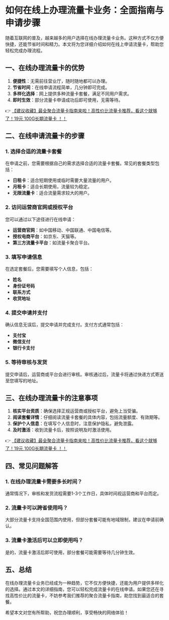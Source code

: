 # 如何在线上办理流量卡业务：全面指南与申请步骤

随着互联网的普及，越来越多的用户选择在线办理流量卡业务。这种方式不仅方便快捷，还能节省时间和精力。本文将为您详细介绍如何在线上申请流量卡，帮助您轻松完成办理流程。

## 一、在线办理流量卡的优势

1. **便捷性**：无需前往营业厅，随时随地都可以办理。
2. **节省时间**：在线申请流程简单，几分钟即可完成。
3. **多样化选择**：网上提供多种流量卡套餐，满足不同用户需求。
4. **即时生效**：部分流量卡申请成功后即可使用，无需等待。

👉 [【建议收藏】最全聚合流量卡指南来啦！高性价比流量卡推荐，看这个就够了！19元 100G长期流量卡 ！！](https://bit.ly/Liuliangka)

## 二、在线申请流量卡的步骤

### 1. 选择合适的流量卡套餐
在申请之前，您需要根据自己的需求选择合适的流量卡套餐。常见的套餐类型包括：
- **日租卡**：适合短期使用或临时需要大量流量的用户。
- **月租卡**：适合长期使用，流量较为稳定。
- **无限流量卡**：适合流量需求较大的用户。

### 2. 访问运营商官网或授权平台
您可以通过以下途径进行在线申请：
- **运营商官网**：如中国移动、中国联通、中国电信等。
- **授权电商平台**：如京东、天猫等。
- **第三方流量卡平台**：如流量卡聚合平台。

### 3. 填写申请信息
在选定套餐后，您需要填写个人信息，包括：
- **姓名**
- **身份证号码**
- **联系方式**
- **收货地址**

### 4. 提交申请并支付
确认信息无误后，提交申请并完成支付。支付方式通常包括：
- **支付宝**
- **微信支付**
- **银行卡支付**

### 5. 等待审核与发货
提交申请后，运营商或平台会进行审核。审核通过后，流量卡将通过快递方式寄送至您填写的地址。

## 三、在线办理流量卡的注意事项

1. **核实平台资质**：确保选择正规运营商或授权平台，避免上当受骗。
2. **阅读套餐详情**：仔细阅读流量卡套餐的具体内容，包括流量额度、有效期等。
3. **保护个人信息**：在填写个人信息时，注意保护隐私，避免泄露。
4. **及时激活**：收到流量卡后，按照说明及时激活使用。

👉 [【建议收藏】最全聚合流量卡指南来啦！高性价比流量卡推荐，看这个就够了！19元 100G长期流量卡 ！！](https://bit.ly/Liuliangka)

## 四、常见问题解答

### 1. 在线办理流量卡需要多长时间？
通常情况下，审核和发货流程需要1-3个工作日，具体时间视运营商和平台而定。

### 2. 流量卡可以跨省使用吗？
大部分流量卡支持全国范围内使用，但部分套餐可能有地域限制，建议在申请前确认。

### 3. 流量卡激活后可以立即使用吗？
是的，流量卡激活后即可使用，部分套餐可能需要等待几分钟生效。

## 五、总结

在线办理流量卡业务已经成为一种趋势，它不仅方便快捷，还能为用户提供多样化的选择。通过本文的详细指南，您可以轻松完成流量卡的在线申请。如果您还在寻找高性价比的流量卡，不妨参考我们推荐的聚合流量卡指南，助您找到最适合的套餐。

希望本文对您有所帮助，祝您办理顺利，享受畅快的网络体验！